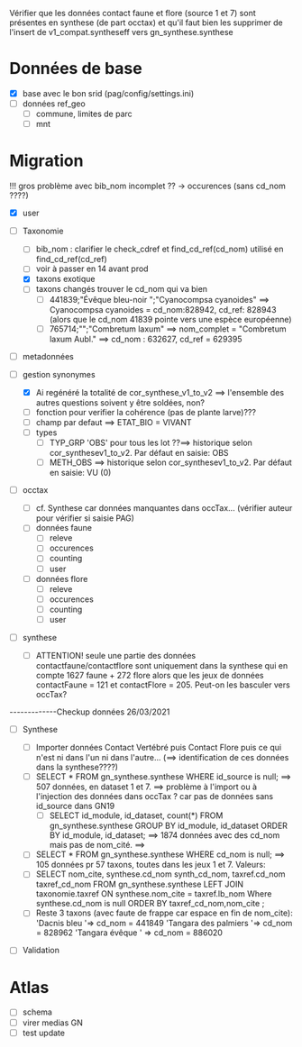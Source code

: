 Vérifier que les données contact faune et flore (source 1 et 7)
sont présentes en synthese (de part occtax)
et qu'il faut bien les supprimer de l'insert de v1_compat.syntheseff vers gn_synthese.synthese  

# Données de base

- [x] base avec le bon srid (pag/config/settings.ini)
- [ ] données ref_geo
  - [ ] commune, limites de parc
  - [ ] mnt

# Migration 

!!! gros problème avec bib_nom incomplet ?? -> occurences (sans cd_nom ????)

- [x] user

- [ ] Taxonomie 
  - [ ] bib_nom : clarifier le check_cdref et find_cd_ref(cd_nom) utilisé en find_cd_ref(cd_ref) 
  - [ ] voir à passer en 14 avant prod
  - [x] taxons exotique
  - [ ] taxons changés trouver le cd_nom qui va bien
    - [ ] 441839;"Évêque bleu-noir ";"Cyanocompsa cyanoides" ==> Cyanocompsa cyanoides = cd_nom:828942, cd_ref: 828943 (alors que le cd_nom 41839 pointe vers une espèce européenne)
    - [ ] 765714;"";"Combretum laxum" ==> nom_complet = "Combretum laxum Aubl." ==> cd_nom : 632627, cd_ref = 629395
- [ ] metadonnées

- [ ] gestion synonymes 
  - [x] Ai regénéré la totalité de cor_synthese_v1_to_v2 ==> l'ensemble des autres questions soivent y être soldées, non?
  - [ ] fonction pour verifier la cohérence (pas de plante larve)??? 
  - [ ] champ par defaut ==> ETAT_BIO = VIVANT
  - [ ] types
    - [ ] TYP_GRP 'OBS' pour tous les lot ??==> historique selon cor_synthesev1_to_v2. Par défaut en saisie: OBS
    - [ ] METH_OBS ==> historique selon cor_synthesev1_to_v2. Par défaut en saisie: VU (0)

- [ ] occtax 
  - [ ] cf. Synthese car données manquantes dans occTax... (vérifier auteur pour vérifier si saisie PAG)
  - [ ] données faune
    - [ ] releve
    - [ ] occurences
    - [ ] counting
    - [ ] user
  - [ ] données flore
    - [ ] releve
    - [ ] occurences
    - [ ] counting
    - [ ] user

- [ ] synthese
  - [ ] ATTENTION! seule une partie des données contactfaune/contactflore sont uniquement dans la synthese qui en compte 1627 faune + 272 flore alors que les jeux de données contactFaune = 121 et contactFlore = 205.
Peut-on les basculer vers occTax?

-------------Checkup données 26/03/2021
-[ ] Synthese
    - [ ] Importer données Contact Vertébré puis Contact Flore puis ce qui n'est ni dans l'un ni dans l'autre... (==> identification de ces données dans la synthese????)
	- [ ] SELECT * FROM gn_synthese.synthese WHERE id_source is null; ==> 507 données, en dataset 1 et 7. ==> problème à l'import ou à l'injection des données dans occTax ? car pas de données sans id_source dans GN19 
    	- [ ] SELECT id_module, id_dataset, count(*) FROM gn_synthese.synthese GROUP BY id_module, id_dataset ORDER BY id_module, id_dataset; ==> 1874 données avec des cd_nom mais pas de nom_cité. ==> 
    - [ ] SELECT * FROM gn_synthese.synthese WHERE cd_nom is null; ==> 105 données pr 57 taxons, toutes dans les jeux 1 et 7. Valeurs:
 	- [ ] SELECT nom_cite, synthese.cd_nom synth_cd_nom, taxref.cd_nom taxref_cd_nom
 		FROM gn_synthese.synthese LEFT JOIN taxonomie.taxref
 		ON synthese.nom_cite = taxref.lb_nom
		Where synthese.cd_nom is null
 		ORDER BY taxref_cd_nom,nom_cite ;
 	- [ ] Reste 3 taxons (avec faute de frappe car espace en fin de nom_cite): 
 		'Dacnis bleu '=> cd_nom = 441849
 		'Tangara des palmiers '=> cd_nom = 828962
		'Tangara évêque ' => cd_nom = 886020

-[ ] Validation

  
# Atlas

- [ ] schema
- [ ] virer medias GN
- [ ] test update